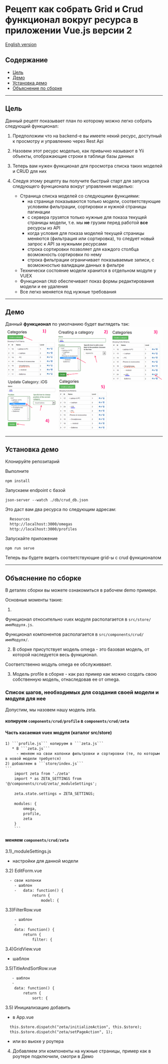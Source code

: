 # Рецепт как собрать Grid и Crud функционал вокруг ресурса в приложении Vue.js версии 2

[English version](../README.md)

## Содержание

* [Цель](#goal)
* [Демо](#demo)
* [Установка демо](#installing)
* [Объяснение по сборке](#explanation)




---

## Цель <span id="goal"></span>

Данный рецепт показывает план по которому можно легко собрать следующий функционал:

1. Предположим что на backend-е вы имеете некий ресурс, доступный к просмотру и управлению через Rest Api
2. Назовем этот ресурс моделью, как привычно называют в Yii объекты, отображающие строки в таблице базы данных 
3. Теперь вам нужен функционал для просмотра списка таких моделей и CRUD для них
4. Следуя этому рецепту вы получите быстрый старт для запуска следующего функционала вокруг управления моделью:

    * Страница списка моделей со следующими функциями:
	  * на странице показываются только модели, соответствующие условиям фильтрации, сортировки и нужной страницы пагинации
	  * с сервера грузятся только нужные для показа текущей страницы модели, т.е. мы **не** грузим перед работой **все** ресурсы из API
	  * когда условия для показа моделей текущей страницы меняются (фильтрация или сортировка), то следует новый запрос к API за нужными ресурсами
	  * строка сортировки позволяет для каждого столбца возможность сортировки по нему
	  * строка фильтрации ограничивает показываемые записи, с возможностью валидации данных в фильтре
    * Технически состояние модели хранится в отдельном модуле у VUEX
	* Функционал ```CRUD``` обеспечивает показ формы редактирования модели и ее удаления
	* Все легко меняется под нужные требования

---

## Демо <span id="demo"></span>

Данный **функционал** по умолчанию будет выглядеть так:
![получившийся функционал списка категорий](https://raw.githubusercontent.com/mgrechanik/yii2-categories-and-tags/master/docs/images/categories.png "Функционал дерева категорий")
	
---
    
## Установка демо <span id="installing"></span>

Клонируйте репозитарий

Выполните
```
npm install
```

Запускаем endpoint с базой
```
json-server --watch ./db/crud_db.json
```

Это даст вам два ресурса по следующим адресам:

```
  Resources
  http://localhost:3000/omegas
  http://localhost:3000/profiles
```

Запускайте приложение

```
npm run serve
```

Теперь вы будете видеть соответствующие grid-ы с crud функционалом

---

## Объяснение по сборке  <span id="explanation"></span> 

В деталях сборки вы можете ознакомиться в рабочем demo примере.

Основные моменты такие:

1) 
Функционал относительно vuex модуля располагается в ```src/store/имяМодуля.js```.

Функционал компонентов располагается в ```src/components/crud/имяМодуля/```.

2) В сборке присутствует модель omega - это базовая модель, от которой наследуется весь функционал.

Соответственно модуль omega ее обслуживвает.

3) Модель profile в сборке - как раз пример как можно создать свою собственную модель, отнаследовав ее от omega.

### Список шагов, необходимых для создания своей модели и модуля для нее

Допустим, мы назовем нашу модель zeta.

#### копируем ```components/crud/profile``` в ```components/crud/zeta```

#### Часть касаемая vuex модуля (каталог src/store)

    1) ```profile.js``` копируем в ```zeta.js```
	   * В ```zeta.js```
	     - меняем на свои колонки фильтровки и сортировки (те, по которым в новой модели требуется)
	2) добавляем в ```store/index.js```
	```
		import zeta from './zeta'
		import * as ZETA_SETTINGS from '@/components/crud/zeta/_moduleSettings';

		zeta.state.settings = ZETA_SETTINGS;

		modules: {
			omega,
			profile,
			zeta
		}
		```
		
#### меняем ```components/crud/zeta```

3.1)_moduleSettings.js
  - настройки для данной модели
  
3.2) EditForm.vue
```
  - свои колонки
    - шаблон
	-   data: function() {
			return {
				model: {
```				
3.3)FilterRow.vue
```
    - шаблон
	-
	data: function() {
		return {
			filter: {	
```			
3.4)GridView.vue
  - шаблон

3.5)TitleAndSortRow.vue	
```
   - шаблон
   -
	data: function() {
		return {
			sort: {    
```
3.5) Инициализацию добавить 
  - в App.vue
  ```
    this.$store.dispatch("zeta/initializeAction", this.$store);    
    this.$store.dispatch("zeta/setPageAction", 1);     
  ```	
  - или во вьюхе у роутера
  
4) Добавляем эти компоненты на нужные страницы, пример как в роутере подключили, смотри в Демо  